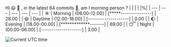 Hi :smiley: :wave:   , in the latest 64 commits :bug:, am I morning person ?
| | | | |%|
| --- | --- | --- | --- | --- |
| :sunny: | Morning | (06.00-12.00] | [*****---------------] | 28.00 |
| :satisfied: | Daytime | (12.00-18.00] | [--------------------] | 0.00 |
| :moon: | Evening | (18.00-00.00] | [*************-------] | 69.00 |
| :sleeping: | Night | (00.00-06.00] | [--------------------] | 3.00 |

![Current UTC time](https://jojoee.jojoee.com/api/utcnowgif?utcnow)
